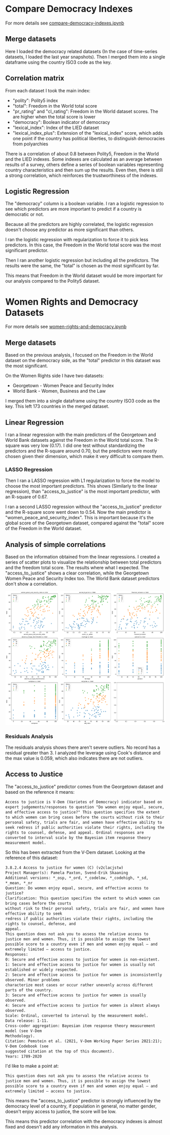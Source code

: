 # Compare Democracy Indexes

For more details see [compare-democracy-indexes.ipynb](compare-democracy-indexes.ipynb)

## Merge datasets

Here I loaded the democracy related datasets (In the case of time-series datasets, I loaded the last year snapshots). Then I merged them into a single dataframe using the country ISO3 code as the key.

## Correlation matrix

From each dataset I took the main index:

- "polity": Polity5 index
- "total": Freedom in the World total score
- "pr_rating" and "cl_rating": Freedom in the World dataset scores. The are higher when the total score is lower
- "democracy": Boolean indicator of democracy
- "lexical_index": Index of the LIED dataset
- "lexical_index_plus": Extension of the "lexical_index" score, which adds one point if the country has political liberties, to distinguish democracies from polyarchies

There is a correlation of about 0.8 between Polity5, Freedom in the World and the LIED indexes. Some indexes are calculated as an average between results of a survey, others define a series of boolean variables representing country characteristics and then sum up the results. Even then, there is still a strong correlation, which reinforces the trustworthiness of the indexes.

## Logistic Regression

The "democracy" column is a boolean variable. I ran a logistic regression to see which predictors are more important to predict if a country is democratic or not.

Because all the predictors are highly correlated, the logistic regression doesn't choose any predictor as more significant than others.

I ran the logistic regression with regularization to force it to pick less predictors. In this case, the Freedom in the World total score was the most significant predictor.

Then I ran another logistic regression but including all the predictors. The results were the same, the "total" is chosen as the most significant by far.

This means that Freedom in the World dataset would be more important for our analysis compared to the Polity5 dataset.

# Women Rights and Democracy Datasets

For more details see [women-rights-and-democracy.ipynb](women-rights-and-democracy.ipynb)

## Merge datasets

Based on the previous analysis, I focused on the Freedom in the World dataset on the democracy side, as the "total" predictor in this dataset was the most significant.

On the Women Rights side I have two datasets:

- Georgetown - Women Peace and Security Index
- World Bank - Women, Business and the Law

I merged them into a single dataframe using the country ISO3 code as the key. This left 173 countries in the merged dataset.

## Linear Regression

I ran a linear regression with the main predictors of the Georgetown and World Bank datasets against the Freedom in the World total score. The R-square was very low (0.17). I did one test without standardizing the predictors and the R-square around 0.70, but the predictors were mostly chosen given their dimension, which make it very difficult to compare them.

### LASSO Regression

Then I ran a LASSO regression with L1 regularization to force the model to choose the most important predictors. This shows (Similarly to the linear regression), than "access_to_justice" is the most important predictor, with an R-square of 0.67.

I ran a second LASSO regression without the "access_to_justice" predictor and the R-square score went down to 0.54. Now the main predictor is "women_peace_and_security_index". This is important because it's the global score of the Georgetown dataset, compared against the "total" score of the Freedom in the World dataset.

## Analysis of simple correlations

Based on the information obtained from the linear regressions. I created a series of scatter plots to visualize the relationship between total predictors and the freedom total score. The results where what I expected. The "access_to_justice" shows a clear correlation, while the Georgetown Women Peace and Security Index too. The World Bank dataset predictors don't show a correlation.

![Scatter plots](images/scatter-plots.png)

### Residuals Analysis

The residuals analysis shows there aren't severe outliers. No record has a residual greater than 3. I analyzed the leverage using Cook's distance and the max value is 0.059, which also indicates there are not outliers.

## Access to Justice

The "access_to_justice" predictor comes from the Georgetown dataset and based on the reference it means:

```
Access to justice is V-Dem (Varietes of Democracy) indicator based on expert judgements/responses to question "Do women enjoy equal, secure, and effective access to justice?" This question specifies the extent to which women can bring cases before the courts without risk to their personal safety, trials are fair, and women have effective ability to seek redress if public authorities violate their rights, including the rights to counsel, defense, and appeal. Ordinal responses are converted to interval scale by the Bayesian item response theory measurement model.
```

So this has been extracted from the V-Dem dataset. Looking at the reference of this dataset:

```
3.8.2.4 Access to justice for women (C) (v2clacjstw)
Project Manager(s): Pamela Paxton, Svend-Erik Skaaning
Additional versions: *_osp, *_ord, *_codelow, *_codehigh, *_sd, *_mean, *_nr
Question: Do women enjoy equal, secure, and effective access to justice?
Clarification: This question specifies the extent to which women can bring cases before the courts
without risk to their personal safety, trials are fair, and women have effective ability to seek
redress if public authorities violate their rights, including the rights to counsel, defense, and
appeal.
This question does not ask you to assess the relative access to justice men and women. Thus, it is possible to assign the lowest possible score to a country even if men and women enjoy equal — and extremely limited — access to justice.
Responses:
0: Secure and effective access to justice for women is non-existent.
1: Secure and effective access to justice for women is usually not established or widely respected.
2: Secure and effective access to justice for women is inconsistently observed. Minor problems
characterize most cases or occur rather unevenly across different parts of the country.
3: Secure and effective access to justice for women is usually observed.
4: Secure and effective access to justice for women is almost always observed.
Scale: Ordinal, converted to interval by the measurement model.
Data release: 1-11.
Cross-coder aggregation: Bayesian item response theory measurement model (see V-Dem
Methodology).
Citation: Pemstein et al. (2021, V-Dem Working Paper Series 2021:21); V-Dem Codebook (see
suggested citation at the top of this document).
Years: 1789-2020
```

I'd like to make a point at:

```
This question does not ask you to assess the relative access to justice men and women. Thus, it is possible to assign the lowest possible score to a country even if men and women enjoy equal — and extremely limited — access to justice.
```

This means the "access_to_justice" predictor is strongly influenced by the democracy level of a country, if population in general, no matter gender, doesn't enjoy access to justice, the score will be low.

This means this predictor correlation with the democracy indexes is almost fixed and doesn't add any information in this analysis.

